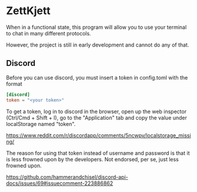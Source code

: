 # ZettKjett

When in a functional state, this program will allow you to use your terminal
to chat in many different protocols.

However, the project is still in early development and cannot do any of that.

## Discord

Before you can use discord, you must insert a token in config.toml with the
format
```toml
[discord]
token = "<your token>"
```

To get a token, log in to discord in the browser, open up the web inspector
(Ctrl/Cmd  + Shift + I), go to the "Application" tab and copy the value under
localStorage named "token".

https://www.reddit.com/r/discordapp/comments/5ncwpv/localstorage_missing/

The reason for using that token instead of username and password is that it is
less frowned upon by the developers. Not endorsed, per se, just less frowned upon.

https://github.com/hammerandchisel/discord-api-docs/issues/69#issuecomment-223886862
